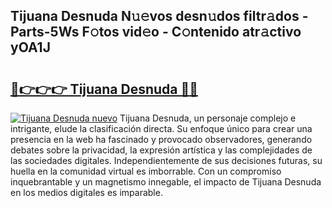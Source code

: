 ## Tijuana Desnuda N𝚞𝚎vos desn𝚞dos filtr𝚊dos - Parts-5Ws F𝚘tos vid𝚎o - C𝚘ntenido atr𝚊ctivo yOA1J

# <h2><a href="http://mb8zfz8.tromn.icu/?c=Tijuana+Desnuda">🔗👉👉👉 Tijuana Desnuda 🔗🔗</a></h2>

[![Tijuana Desnuda nuevo](https://i.imgur.com/pEAQMta.gif)](http://mb8zfz8.tromn.icu/?c=Tijuana+Desnuda)
Tijuana Desnuda, un personaje complejo e intrigante, elude la clasificación directa. Su enfoque único para crear una presencia en la web ha fascinado y provocado observadores, generando debates sobre la privacidad, la expresión artística y las complejidades de las sociedades digitales. Independientemente de sus decisiones futuras, su huella en la comunidad virtual es imborrable. Con un compromiso inquebrantable y un magnetismo innegable, el impacto de Tijuana Desnuda en los medios digitales es imparable.
